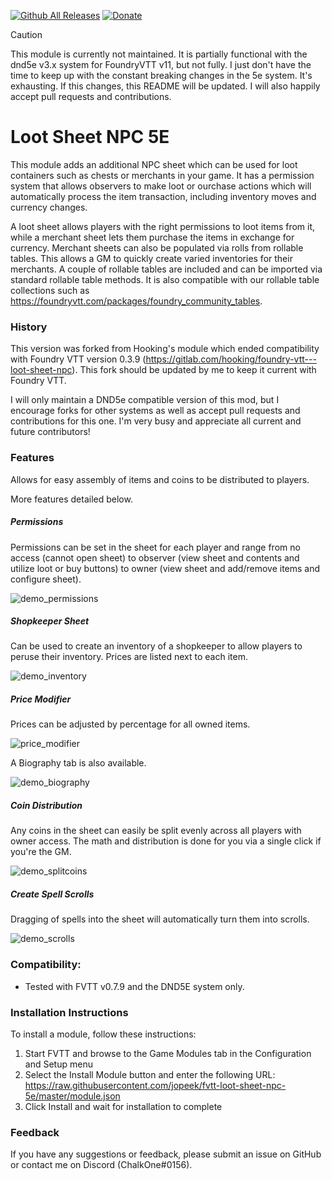 [![Github All Releases](https://img.shields.io/github/downloads/jopeek/fvtt-loot-sheet-npc-5e/total.svg)]() [![Donate](https://img.shields.io/badge/Donate-BuyMeACoffee-green.svg)](https://www.buymeacoffee.com/ChalkOne)
> [!CAUTION]
> This module is currently not maintained. It is partially functional with the dnd5e v3.x system for FoundryVTT v11, but not fully. I just don't have the time to keep up with the constant breaking changes in the 5e system. It's exhausting. If this changes, this README will be updated. I will also happily accept pull requests and contributions.
# Loot Sheet NPC 5E

This module adds an additional NPC sheet which can be used for loot containers such as chests or merchants in your game. It has a permission system that allows observers to make loot or ourchase actions which will automatically process the item transaction, including inventory moves and currency changes. 

A loot sheet allows players with the right permissions to loot items from it, while a merchant sheet lets them purchase the items in exchange for currency. Merchant sheets can also be populated via rolls from rollable tables. This allows a GM to quickly create varied inventories for their merchants. A couple of rollable tables are included and can be imported via standard rollable table methods. It is also compatible with our rollable table collections such as https://foundryvtt.com/packages/foundry_community_tables.

### History

This version was forked from Hooking's module which ended compatibility with Foundry VTT version 0.3.9 (https://gitlab.com/hooking/foundry-vtt---loot-sheet-npc). This fork should be updated by me to keep it current with Foundry VTT.

I will only maintain a DND5e compatible version of this mod, but I encourage forks for other systems as well as accept pull requests and contributions for this one. I'm very busy and appreciate all current and future contributors!

### Features

Allows for easy assembly of items and coins to be distributed to players.

More features detailed below.

##### Permissions
Permissions can be set in the sheet for each player and range from no access (cannot open sheet) to observer (view sheet and contents and utilize loot or buy buttons) to owner (view sheet and add/remove items and configure sheet).

![demo_permissions](https://thumbs.gfycat.com/CaringWildKoi-size_restricted.gif)

##### Shopkeeper Sheet
Can be used to create an inventory of a shopkeeper to allow players to peruse their inventory. Prices are listed next to each item.

![demo_inventory](https://raw.githubusercontent.com/jopeek/fvtt-loot-sheet-npc-5e/master/images/demo_inventory.jpg)

##### Price Modifier
Prices can be adjusted by percentage for all owned items.

![price_modifier](https://thumbs.gfycat.com/WelloffFortunateInganue-size_restricted.gif)

A Biography tab is also available.

![demo_biography](https://raw.githubusercontent.com/jopeek/fvtt-loot-sheet-npc-5e/master/images/demo_biography.jpg)

##### Coin Distribution
Any coins in the sheet can easily be split evenly across all players with owner access. The math and distribution is done for you via a single click if you're the GM.

![demo_splitcoins](https://thumbs.gfycat.com/ElementaryDependentGalapagosdove-size_restricted.gif)

##### Create Spell Scrolls
Dragging of spells into the sheet will automatically turn them into scrolls.

![demo_scrolls](https://thumbs.gfycat.com/LividAccurateFluke-size_restricted.gif)

### Compatibility:
- Tested with FVTT v0.7.9 and the DND5E system only.

### Installation Instructions

To install a module, follow these instructions:

1. Start FVTT and browse to the Game Modules tab in the Configuration and Setup menu
2. Select the Install Module button and enter the following URL: https://raw.githubusercontent.com/jopeek/fvtt-loot-sheet-npc-5e/master/module.json
3. Click Install and wait for installation to complete 

### Feedback

If you have any suggestions or feedback, please submit an issue on GitHub or contact me on Discord (ChalkOne#0156).

